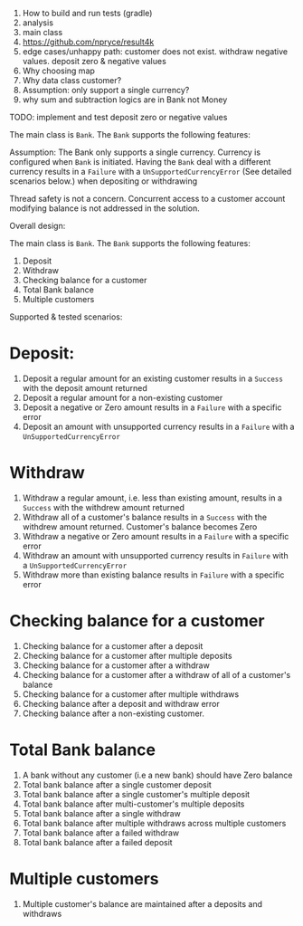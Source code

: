 1. How to build and run tests (gradle)
2. analysis
3. main class
4. https://github.com/npryce/result4k
5. edge cases/unhappy path: customer does not exist. withdraw negative values. deposit zero & negative values
6. Why choosing map
7. Why data class customer?
8. Assumption: only support a single currency?
9. why sum and subtraction logics are in Bank not Money

TODO:
implement and test deposit zero or negative values

The main class is `Bank`. The `Bank` supports the following features:

Assumption:
The Bank only supports a single currency. Currency is configured when `Bank` is initiated. Having the `Bank` deal with
a different currency results in a `Failure` with a `UnSupportedCurrencyError` (See detailed scenarios below.) when 
depositing or withdrawing

Thread safety is not a concern. Concurrent access to a customer account modifying balance is not addressed in the solution.

Overall design:

The main class is `Bank`. The `Bank` supports the following features:

1. Deposit
2. Withdraw
3. Checking balance for a customer
4. Total Bank balance 
5. Multiple customers

Supported & tested scenarios:

# Deposit:

1. Deposit a regular amount for an existing customer results in a `Success` with the deposit amount returned 
2. Deposit a regular amount for a non-existing customer
3. Deposit a negative or Zero amount results in a `Failure` with a specific error
4. Deposit an amount with unsupported currency results in a `Failure` with a `UnSupportedCurrencyError`

# Withdraw

1. Withdraw a regular amount, i.e. less than existing amount, results in a `Success` with the withdrew amount returned
2. Withdraw all of a customer's balance results in a `Success` with the withdrew amount returned. Customer's balance becomes Zero
3. Withdraw a negative or Zero amount results in a `Failure` with a specific error
4. Withdraw an amount with unsupported currency results in `Failure` with a `UnSupportedCurrencyError`
5. Withdraw more than existing balance results in `Failure` with a specific error

# Checking balance for a customer

1. Checking balance for a customer after a deposit
2. Checking balance for a customer after multiple deposits
3. Checking balance for a customer after a withdraw
4. Checking balance for a customer after a withdraw of all of a customer's balance
5. Checking balance for a customer after multiple withdraws
6. Checking balance after a deposit and withdraw error
7. Checking balance after a non-existing customer.



# Total Bank balance

1. A bank without any customer (i.e a new bank) should have Zero balance
2. Total bank balance after a single customer deposit
3. Total bank balance after a single customer's multiple deposit
4. Total bank balance after multi-customer's multiple deposits
5. Total bank balance after a single withdraw
6. Total bank balance after multiple withdraws across multiple customers
7. Total bank balance after a failed withdraw
8. Total bank balance after a failed deposit

# Multiple customers

1. Multiple customer's balance are maintained after a deposits and withdraws



